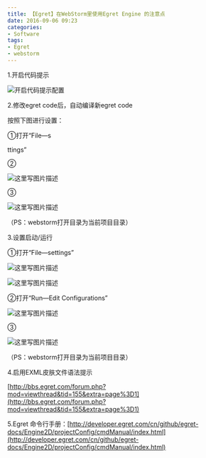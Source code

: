```yaml
---
title: 【Egret】在WebStorm里使用Egret Engine 的注意点
date: 2016-09-06 09:23
categories:
- Software
tags:
- Egret
- webstorm
---
```

<div class="markdown_views">


1.开启代码提示   

![开启代码提示配置](http://img.blog.csdn.net/20160906092626628)

2.修改egret code后，自动编译新egret code   

按照下图进行设置：   

①打开“File—s
<!--more-->
ttings”   

②   

![这里写图片描述](http://img.blog.csdn.net/20170222150638106?watermark/2/text/aHR0cDovL2Jsb2cuY3Nkbi5uZXQvYXJ2aW4w/font/5a6L5L2T/fontsize/400/fill/I0JBQkFCMA==/dissolve/70/gravity/SouthEast)   

③   

![这里写图片描述](http://img.blog.csdn.net/20170222150646872?watermark/2/text/aHR0cDovL2Jsb2cuY3Nkbi5uZXQvYXJ2aW4w/font/5a6L5L2T/fontsize/400/fill/I0JBQkFCMA==/dissolve/70/gravity/SouthEast)   

（PS：webstorm打开目录为当前项目目录）

3.设置启动/运行   

①打开“File—settings”   

![这里写图片描述](http://img.blog.csdn.net/20170222172118749?watermark/2/text/aHR0cDovL2Jsb2cuY3Nkbi5uZXQvYXJ2aW4w/font/5a6L5L2T/fontsize/400/fill/I0JBQkFCMA==/dissolve/70/gravity/SouthEast)

![这里写图片描述](http://img.blog.csdn.net/20170222172531115?watermark/2/text/aHR0cDovL2Jsb2cuY3Nkbi5uZXQvYXJ2aW4w/font/5a6L5L2T/fontsize/400/fill/I0JBQkFCMA==/dissolve/70/gravity/SouthEast)   

②打开“Run—Edit Configurations”   

![这里写图片描述](http://img.blog.csdn.net/20170222163830191?watermark/2/text/aHR0cDovL2Jsb2cuY3Nkbi5uZXQvYXJ2aW4w/font/5a6L5L2T/fontsize/400/fill/I0JBQkFCMA==/dissolve/70/gravity/SouthEast)   

③   

![这里写图片描述](http://img.blog.csdn.net/20170222163838738?watermark/2/text/aHR0cDovL2Jsb2cuY3Nkbi5uZXQvYXJ2aW4w/font/5a6L5L2T/fontsize/400/fill/I0JBQkFCMA==/dissolve/70/gravity/SouthEast)   

（PS：webstorm打开目录为当前项目目录）

4.启用EXML皮肤文件语法提示   

[http://bbs.egret.com/forum.php?mod=viewthread&tid=155&extra=page%3D1](http://bbs.egret.com/forum.php?mod=viewthread&tid=155&extra=page%3D1)

5.Egret 命令行手册：[http://developer.egret.com/cn/github/egret-docs/Engine2D/projectConfig/cmdManual/index.html](http://developer.egret.com/cn/github/egret-docs/Engine2D/projectConfig/cmdManual/index.html)

</div>